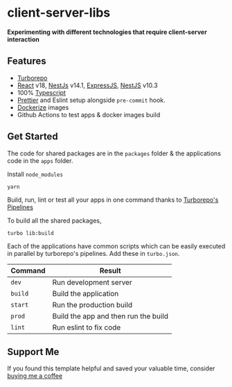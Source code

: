 # client-server-libs

**Experimenting with different technologies that require client-server interaction**

## Features

- [Turborepo](https://turborepo.org/)
- [React](https://reactjs.org/) v18, [NestJs](https://nestjs.com/) v14.1, [ExpressJS](https://expressjs.com/), [NestJS](https://nestjs.com/) v10.3
- 100% [Typescript](https://www.typescriptlang.org/)
- [Prettier](https://prettier.io/) and Eslint setup alongside `pre-commit` hook.
- [Dockerize](https://docs.docker.com/) images
- Github Actions to test apps & docker images build

## Get Started

The code for shared packages are in the `packages` folder & the applications code in the `apps` folder.

Install `node_modules`

```
yarn
```

Build, run, lint or test all your apps in one command thanks to [Turborepo's Pipelines](https://turborepo.org/docs/core-concepts/pipelines)

To build all the shared packages,

```
turbo lib:build
```

Each of the applications have common scripts which can be easily executed in parallel by turborepo's pipelines. Add these in `turbo.json`.

| Command | Result |
|-|-|
|`dev`| Run development server |
|`build`| Build the application |
|`start`| Run the production build |
|`prod`| Build the app and then run the build |
|`lint`| Run eslint to fix code |

## Support Me

If you found this template helpful and saved your valuable time, consider [buying me a coffee](https://www.buymeacoffee.com/nish1896)
